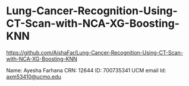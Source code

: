 # Lung-Cancer-Recognition-Using-CT-Scan-with-NCA-XG-Boosting-KNN


https://github.com/AishaFar/Lung-Cancer-Recognition-Using-CT-Scan-with-NCA-XG-Boosting-KNN

Name: Ayesha Farhana
CRN: 12644
ID: 700735341
UCM email Id: axm53410@ucmo.edu
